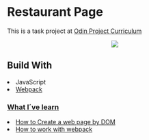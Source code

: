 # Restaurant Page

This is a task project  at <a href = 'https://www.theodinproject.com/'>Odin Project Curriculum</a>

<p align="center">
  <img src="/demo/demoHd.gif" />
</p>


## Build With

<li>JavaScript</li>
<li><a href = 'https://webpack.js.org/'>Webpack</li>

### What I´ve learn

<li>How to Create a web page by DOM</li>
<li>How to work with webpack </li>

